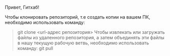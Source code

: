 Привет, Гитхаб!


Чтобы клонировать репозиторий, т.е создать копии на вашем ПК, необходимо использовать команду:
> git clone <url-адрес репозитория>
Чтобы извлекать или загружать файлы из удаленного репозитория, а затем объединять эти файлы в нашу текущую рабочую ветвь, необходимо использовать команду:
> git pull
